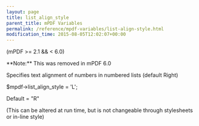 ```yaml
---
layout: page
title: list_align_style
parent_title: mPDF Variables
permalink: /reference/mpdf-variables/list-align-style.html
modification_time: 2015-08-05T12:02:07+00:00
---
```


(mPDF >= 2.1 && < 6.0)

<div class="alert alert-info" role="alert" markdown="1">
	**Note:** This was removed in mPDF 6.0
</div>

Specifies text alignment of numbers in numbered lists (default Right)

$mpdf-&gt;list_align_style = 'L';

Default = "R"

(This can be altered at run time, but is not changeable through stylesheets or in-line style)

